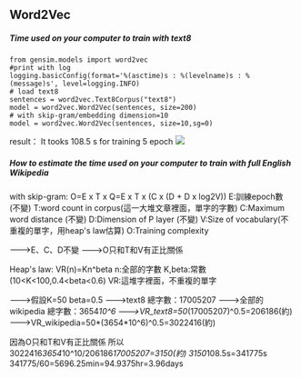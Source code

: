 ## Word2Vec
##### Time used on your computer to train with text8
```
from gensim.models import word2vec
#print with log
logging.basicConfig(format='%(asctime)s : %(levelname)s : %(message)s', level=logging.INFO)
# load text8
sentences = word2vec.Text8Corpus("text8")
model = word2vec.Word2Vec(sentences, size=200)
# with skip-gram/embedding dimension=10
model = word2vec.Word2Vec(sentences, size=10,sg=0)
```
result：
It tooks 108.5 s for training 5 epoch
![](https://i.imgur.com/CoD4LYJ.png)


##### How to estimate the time used on your computer to train with full English Wikipedia

with skip-gram:
O=E x T x Q=E x T x (C x (D + D x log2V))
E:訓練epoch數 (不變)
T:word count in corpus(這一大堆文章裡面，單字的字數)
C:Maximum word distance (不變)
D:Dimension of P layer (不變)
V:Size of vocabulary(不重複的單字，用heap's law估算)
O:Training complexity

--->E、C、D不變
--->O只和T和V有正比關係


Heap's law:
VR(n)=Kn^beta
n:全部的字數
K,beta:常數(10<K<100,0.4<beta<0.6)
VR:這堆字裡面，不重複的單字

--->假設K=50 beta=0.5
--->text8 總字數：17005207
--->全部的wikipedia 總字數：3654*10^6
--->VR_text8=50*(17005207)^0.5=206186(約)
--->VR_wikipedia=50*(3654*10^6)^0.5=3022416(約)

因為O只和T和V有正比關係
所以3022416*3654*10^10/206186*17005207=3150(約)
3150*108.5s=341775s
341775/60=5696.25min=94.9375hr=3.96days






	




